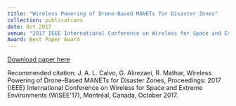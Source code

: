 ```yaml
---
title: "Wireless Powering of Drone-Based MANETs for Disaster Zones"
collection: publications
date: Oct 2017
venue: "2017 IEEE International Conference on Wireless for Space and Extreme Environments (WiSEE'17)"
Award: Best Paper Award
---
```


[Download paper here](http://JoseALeon.github.io/files/WISEE17Paper.pdf)

Recommended citation: J. A. L. Calvo, G. Alirezaei, R. Mathar, Wireless Powering of Drone-Based MANETs for Disaster Zones, Proceedings: 2017 {IEEE} International Conference on Wireless for Space and Extreme Environments (WiSEE'17), Montréal, Canada, October 2017.